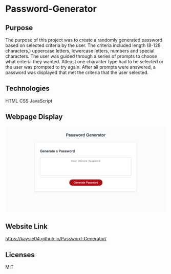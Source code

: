 # Password-Generator

## Purpose
The purpose of this project was to create a randomly generated password based on selected criteria by the user.
The criteria included length (8-128 characters,) uppercase letters, lowercase letters, numbers and special characters.
The user was guided through a series of prompts to choose what criteria they wanted. 
Atleast one character type had to be selected or the user was prompted to try again.
After all prompts were answered, a password was displayed that met the criteria that the user selected.

## Technologies
HTML
CSS
JavaScript

## Webpage Display
![Webpage Image](image.png)

## Website Link
https://kaysie04.github.io/Password-Generator/


## Licenses
MIT

